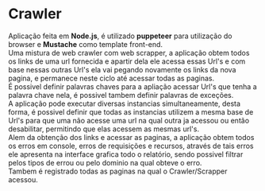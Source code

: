 # Crawler
Aplicação feita em <strong>Node.js</strong>, é utilizado <strong>puppeteer</strong> para utilização do browser e <strong>Mustache</strong> como template front-end.
<br/>
  Uma mistura de web crawler com web scrapper, a aplicação obtem todos os links de uma url fornecida e apartir dela ele acessa essas Url's e com base nessas outras Url's ela vai pegando novamente os links da nova pagina, e permanece neste ciclo até acessar todas as paginas. <br/>
  É possivel definir palavras chaves para a apliação acessar Url's que tenha a palavra chave nela, é possivel tambem definir palavras de exceções.<br/>
  A aplicação pode executar diversas instancias simultaneamente, desta forma, é possivel definir que todas as instancias utilizem a mesma base de Url's para que uma não acesse uma url na qual outra ja acessou ou então desabilitar, permitindo que elas acessem as mesmas url's.<br/>
  Alem da obtenção dos links e acessar as paginas, a aplicação obtem todos os erros em console, erros de requisições e recursos, através de tais erros ele apresenta na interface grafica todo o relatório, sendo possivel filtrar pelos tipos de errou ou pelo dominio na qual obteve o erro.<br/>
  Tambem é registrado todas as paginas na qual o Crawler/Scrapper acessou.
